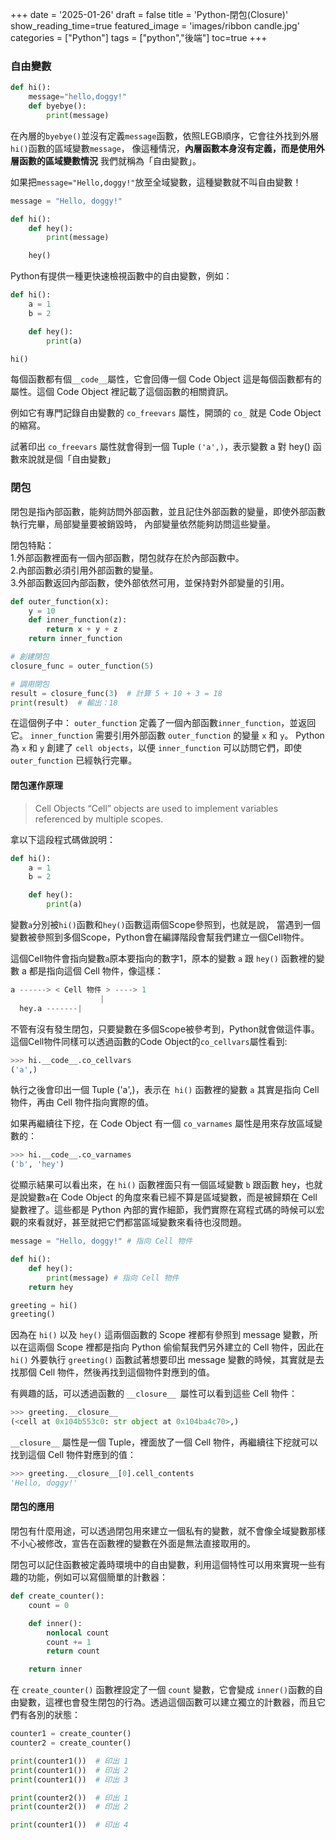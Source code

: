 +++
date = '2025-01-26'
draft = false
title = 'Python-閉包(Closure)'
show_reading_time=true
featured_image = 'images/ribbon candle.jpg'
categories = ["Python"]
tags = ["python","後端"]
toc=true
+++


### 自由變數
<!--more-->

```py
def hi():
    message="hello,doggy!"
    def byebye():
        print(message)
```
在內層的`byebye()`並沒有定義`message`函數，依照LEGB順序，它會往外找到外層`hi()`函數的區域變數`message`，
像這種情況，**內層函數本身沒有定義，而是使用外層函數的區域變數情況**
我們就稱為「自由變數」。

如果把`message="Hello,doggy!"`放至全域變數，這種變數就不叫自由變數！
```py
message = "Hello, doggy!"

def hi():
    def hey():
        print(message)

    hey()
```

Python有提供一種更快速檢視函數中的自由變數，例如：
```py
def hi():
    a = 1
    b = 2

    def hey():
        print(a)

hi()
```
每個函數都有個` __code__ `屬性，它會回傳一個 Code Object
這是每個函數都有的屬性。這個 Code Object 裡記載了這個函數的相關資訊。

例如它有專門記錄自由變數的 `co_freevars` 屬性，開頭的 `co_` 就是 Code Object 的縮寫。

試著印出 `co_freevars` 屬性就會得到一個 Tuple `('a',)`，表示變數 a 對 hey() 函數來說就是個「自由變數」



### 閉包
閉包是指內部函數，能夠訪問外部函數，並且記住外部函數的變量，即使外部函數執行完畢，局部變量要被銷毀時，
內部變量依然能夠訪問這些變量。  

<!--more-->
閉包特點：  
1.外部函數裡面有一個內部函數，閉包就存在於內部函數中。  
2.內部函數必須引用外部函數的變量。  
3.外部函數返回內部函數，使外部依然可用，並保持對外部變量的引用。  

```py
def outer_function(x):
    y = 10
    def inner_function(z):
        return x + y + z
    return inner_function

# 創建閉包
closure_func = outer_function(5)

# 調用閉包
result = closure_func(3)  # 計算 5 + 10 + 3 = 18
print(result)  # 輸出：18

```
在這個例子中：
`outer_function` 定義了一個內部函數`inner_function`，並返回它。
`inner_function` 需要引用外部函數 `outer_function` 的變量 `x` 和 `y`。
Python 為 `x` 和 `y` 創建了 `cell objects`，以便 `inner_function` 可以訪問它們，即使 `outer_function` 已經執行完畢。

#### 閉包運作原理

>Cell Objects
“Cell” objects are used to implement variables referenced by multiple scopes.


拿以下這段程式碼做說明：
```py
def hi():
    a = 1
    b = 2

    def hey():
        print(a)
```
變數`a`分別被`hi()`函數和`hey()`函數這兩個Scope參照到，也就是說，
當遇到一個變數被參照到多個Scope，Python會在編譯階段會幫我們建立一個Cell物件。 

這個Cell物件會指向變數`a`原本要指向的數字1，原本的變數 `a` 跟 `hey()` 函數裡的變數 a 都是指向這個 Cell 物件，像這樣：

```py
a ------> < Cell 物件 > ----> 1
                    |
  hey.a -------|
```
不管有沒有發生閉包，只要變數在多個Scope被參考到，Python就會做這件事。這個Cell物件同樣可以透過函數的Code Object的`co_cellvars`屬性看到:

```py
>>> hi.__code__.co_cellvars
('a',)
```
執行之後會印出一個 Tuple ('a',)，表示在` hi()` 函數裡的變數 `a` 其實是指向 Cell 物件，再由 Cell 物件指向實際的值。

如果再繼續往下挖，在 Code Object 有一個 `co_varnames` 屬性是用來存放區域變數的：

```py
>>> hi.__code__.co_varnames
('b', 'hey')
```

從顯示結果可以看出來，在 `hi()` 函數裡面只有一個區域變數 `b` 跟函數 hey，也就是說變數` a `在 Code Object 的角度來看已經不算是區域變數，而是被歸類在 Cell 變數裡了。這些都是 Python 內部的實作細節，我們實際在寫程式碼的時候可以宏觀的來看就好，甚至就把它們都當區域變數來看待也沒問題。

```py
message = "Hello, doggy!" # 指向 Cell 物件

def hi():
    def hey():
        print(message) # 指向 Cell 物件
    return hey

greeting = hi()
greeting()
```

因為在 `hi()` 以及 `hey()` 這兩個函數的 Scope 裡都有參照到 message 變數，所以在這兩個 Scope 裡都是指向 Python 偷偷幫我們另外建立的 Cell 物件，因此在 `hi()` 外要執行 `greeting()` 函數試著想要印出 message 變數的時候，其實就是去找那個 Cell 物件，然後再找到這個物件對應到的值。

有興趣的話，可以透過函數的 `__closure__ `屬性可以看到這些 Cell 物件：

```py
>>> greeting.__closure__
(<cell at 0x104b553c0: str object at 0x104ba4c70>,)
```
`__closure__` 屬性是一個 Tuple，裡面放了一個 Cell 物件，再繼續往下挖就可以找到這個 Cell 物件對應到的值：

```py
>>> greeting.__closure__[0].cell_contents
'Hello, doggy!'
```
#### 閉包的應用
閉包有什麼用途，可以透過閉包用來建立一個私有的變數，就不會像全域變數那樣不小心被修改，宣告在函數裡的變數在外面是無法直接取用的。


閉包可以記住函數被定義時環境中的自由變數，利用這個特性可以用來實現一些有趣的功能，例如可以寫個簡單的計數器：

```py
def create_counter():
    count = 0

    def inner():
        nonlocal count
        count += 1
        return count

    return inner
```

在 `create_counter()` 函數裡設定了一個 `count` 變數，它會變成 `inner()`函數的自由變數，這裡也會發生閉包的行為。透過這個函數可以建立獨立的計數器，而且它們有各別的狀態：

```py
counter1 = create_counter()
counter2 = create_counter()

print(counter1())  # 印出 1
print(counter1())  # 印出 2
print(counter1())  # 印出 3

print(counter2())  # 印出 1
print(counter2())  # 印出 2

print(counter1())  # 印出 4
```

